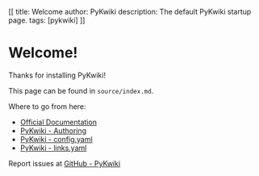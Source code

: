[[
title: Welcome
author: PyKwiki
description: The default PyKwiki startup page.
tags: [pykwiki]
]]

# Welcome!

Thanks for installing PyKwiki!

This page can be found in `source/index.md`.

Where to go from here:

* [Official Documentation](http://pykwiki.nullism.com/)
* [PyKwiki - Authoring](http://pykwiki.nullism.com/authoring.html)
* [PyKwiki - config.yaml](http://pykwiki.nullism.com/config.yaml.html)
* [PyKwiki - links.yaml](http://pykwiki.nullism.com/links.yaml.html)

Report issues at [GitHub - PyKwiki](https://github.com/webgovernor/pykwiki)


